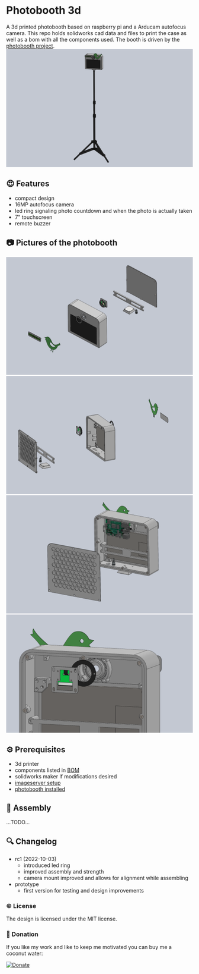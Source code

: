 # Photobooth 3d

A 3d printed photobooth based on raspberry pi and a Arducam autofocus camera.
This repo holds solidworks cad data and files to print the case as well as a bom with all the components used.
The booth is driven by the [photobooth project](https://github.com/PhotoboothProject/photobooth).
![photobooth 3d printed](/images/booth-100-000-screenshot5.PNG)
## :heart_eyes: Features

- compact design
- 16MP autofocus camera
- led ring signaling photo countdown and when the photo is actually taken
- 7" touchscreen
- remote buzzer

## :camera: Pictures of the photobooth

![](/images/booth-100-000-screenshot1.PNG)
![](/images/booth-100-000-screenshot2.PNG)
![](/images/booth-100-000-screenshot3.PNG)
![](/images/booth-100-000-screenshot4.PNG)

## :gear: Prerequisites

- 3d printer
- components listed in [BOM](docs/BOM.xlsx)
- solidworks maker if modifications desired
- [imageserver setup](https://github.com/mgrl/photobooth-imageserver)
- [photobooth installed](https://photoboothproject.github.io/)

## :wrench: Assembly

...TODO...

## :mag: Changelog

- rc1 (2022-10-03)
  - introduced led ring
  - improved assembly and strength
  - camera mount improved and allows for alignment while assembling
- prototype
  - first version for testing and design improvements

### :copyright: License

The design is licensed under the MIT license.  

### :tada: Donation

If you like my work and like to keep me motivated you can buy me a coconut water:

[![Donate](https://img.shields.io/badge/Donate-PayPal-green.svg)](localhost)


